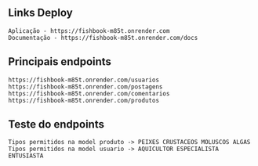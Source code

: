 ## Links Deploy 
    Aplicação - https://fishbook-m85t.onrender.com
    Documentação - https://fishbook-m85t.onrender.com/docs

## Principais endpoints
    https://fishbook-m85t.onrender.com/usuarios
    https://fishbook-m85t.onrender.com/postagens
    https://fishbook-m85t.onrender.com/comentarios
    https://fishbook-m85t.onrender.com/produtos
    
## Teste do endpoints
    Tipos permitidos na model produto -> PEIXES CRUSTACEOS MOLUSCOS ALGAS
    Tipos permitidos na model usuario -> AQUICULTOR ESPECIALISTA ENTUSIASTA

